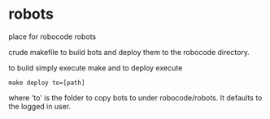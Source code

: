 robots
======

place for robocode robots

crude makefile to build bots and deploy them to the robocode directory. 

to build simply execute make and to deploy execute 

```make deploy to=[path]```

where 'to' is the folder to copy bots to under robocode/robots. It defaults to the
logged in user.
